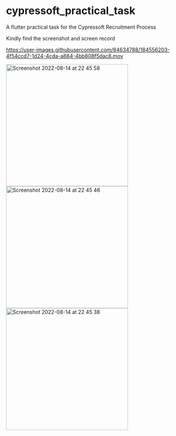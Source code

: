# cypressoft_practical_task
A flutter practical task for the Cypressoft Recruitment Process


Kindly find the screenshot and screen record



https://user-images.githubusercontent.com/84634788/184556203-4f54ccd7-1d24-4cda-a884-4bb808f5dac8.mov

<img width="333" alt="Screenshot 2022-08-14 at 22 45 58" src="https://user-images.githubusercontent.com/84634788/184556227-e8a19799-ed7a-44a2-98b1-9f9318ee96a4.png">
<img width="333" alt="Screenshot 2022-08-14 at 22 45 46" src="https://user-images.githubusercontent.com/84634788/184556230-750c1ed5-235b-4d46-b850-aad3fd97157a.png">
<img width="333" alt="Screenshot 2022-08-14 at 22 45 38" src="https://user-images.githubusercontent.com/84634788/184556232-af9d0c66-1061-4dfe-9718-90c09d0532d7.png">
